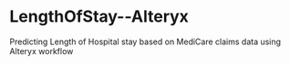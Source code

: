 # LengthOfStay--Alteryx
Predicting Length of Hospital stay based on MediCare claims data using Alteryx workflow
